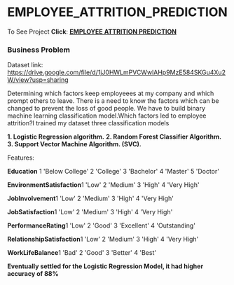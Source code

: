 # EMPLOYEE_ATTRITION_PREDICTION

To See Project **Click**: [<b>EMPLOYEE ATTRITION PREDICTION</b>](https://github.com/BlessingNehohwa/Employee_Attrition_Prediction/blob/main/Employee%20Attrition%20Prediction.ipynb)

### Business Problem

Dataset link: https://drive.google.com/file/d/1jJ0HWLmPVCWwlAHp9MzE584SKGu4Xu2W/view?usp=sharing

Determining which factors keep employeees at my company and which prompt others to leave. There is a need to know the factors which can be changed to prevent the loss of good people. We have to build binary machine learning classification model.Which factors led to employee attrition?I trained my dataset three classification models 

**1. Logistic Regression algorithm.**
**2. Random Forest Classifier Algorithm.**
**3. Support Vector Machine Algorithm. (SVC).**

Features:

**Education**
1 'Below College' 2 'College' 3 'Bachelor' 4 'Master' 5 'Doctor'

**EnvironmentSatisfaction**1 'Low' 2 'Medium' 3 'High' 4 'Very High'

**JobInvolvement**1 'Low' 2 'Medium' 3 'High' 4 'Very High'

**JobSatisfaction**1 'Low' 2 'Medium' 3 'High' 4 'Very High'

**PerformanceRating**1 'Low' 2 'Good' 3 'Excellent' 4 'Outstanding'

**RelationshipSatisfaction**1 'Low' 2 'Medium' 3 'High' 4 'Very High'

**WorkLifeBalance**1 'Bad' 2 'Good' 3 'Better' 4 'Best'

<b>Eventually settled for the Logistic Regression Model, it had higher accuracy of 88% 
